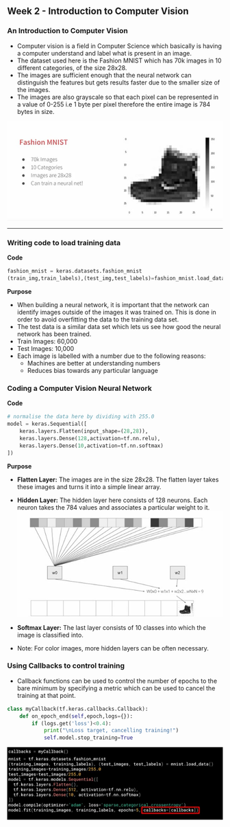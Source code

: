 ## Week 2 - Introduction to Computer Vision

### An Introduction to Computer Vision

- Computer vision is a field in Computer Science which basically is having a computer understand and label what is present in an image.
- The dataset used here is the Fashion MNIST which has 70k images in 10 different categories, of the size 28x28.
- The images are sufficient enough that the neural network can distinguish the features but gets results faster due to the smaller size of the images.
- The images are also grayscale so that each pixel can be represented in a value of 0-255 i.e 1 byte per pixel therefore the entire image is 784 bytes in size.

![fmnist](./images/fminst.jpg)

---

### Writing code to load training data

**Code**

```py
fashion_mnist = keras.datasets.fashion_mnist
(train_img,train_labels),(test_img,test_labels)=fashion_mnist.load_data()
```

**Purpose**

- When building a neural network, it is important that the network can identify images outside of the images it was trained on. This is done in order to avoid overfitting the data to the training data set.
- The test data is a similar data set which lets us see how good the neural network has been trained.
- Train Images: 60,000
- Test Images: 10,000
- Each image is labelled with a number due to the following reasons:
  - Machines are better at understanding numbers
  - Reduces bias towards any particular language

### Coding a Computer Vision Neural Network

**Code**

```py
# normalise the data here by dividing with 255.0
model = keras.Sequential([
    keras.layers.Flatten(input_shape=(28,28)),
    keras.layers.Dense(128,activation=tf.nn.relu),
    keras.layers.Dense(10,activation=tf.nn.softmax)
])
```

**Purpose**

- **Flatten Layer:** The images are in the size 28x28. The flatten layer takes these images and turns it into a simple linear array.
- **Hidden Layer:** The hidden layer here consists of 128 neurons. Each neuron takes the 784 values and associates a particular weight to it.
  ![hidden](./images/hidden.jpg)
- **Softmax Layer:** The last layer consists of 10 classes into which the image is classified into.

- Note: For color images, more hidden layers can be often necessary.

### Using Callbacks to control training

- Callback functions can be used to control the number of epochs to the bare minimum by specifying a metric which can be used to cancel the training at that point.

```py
class myCallback(tf.keras.callbacks.Callback):
    def on_epoch_end(self,epoch,logs={}):
        if (logs.get('loss')<0.4):
            print("\nLoss target, cancelling training!")
            self.model.stop_training=True
```

![code](./images/code.jpg)
